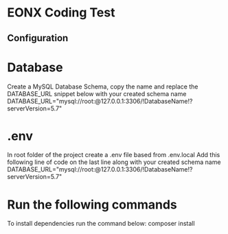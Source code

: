 # EONX Coding Test

## Configuration

# Database
Create a MySQL Database Schema, copy the name and replace the DATABASE_URL snippet below with your created schema name
DATABASE_URL="mysql://root:@127.0.0.1:3306/!DatabaseName!?serverVersion=5.7"

# .env
In root folder of the project create a .env file based from .env.local
Add this following line of code on the last line along with your created schema name
DATABASE_URL="mysql://root:@127.0.0.1:3306/!DatabaseName!?serverVersion=5.7"

# Run the following commands
To install dependencies run the command below:
composer install


